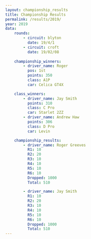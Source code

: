 ```yaml
---
layout: championship_results
title: Championship Results
permalink: /results/2019/
year: 2019
data:
    rounds:
        - circuit: blyton
          date: 19/4/1
        - circuit: croft
          date: 19/02/08
    
    championship_winners:
        - driver_name: Roger 
          pos: 1st
          points: 350
          class: A1P
          car: Celica GT4X

    class_winners:
        - driver_name: Jay Smith
          points: 310
          class: C Pro
          car: Starlet 2ZZ
        - driver_name: Andrew Haw
          points: 306
          class: D Pro
          car: Levin

    championship_results: 
        - driver_name: Roger Greeves
          R1: 10
          R2: 20
          R3: 10
          R4: 10
          R5: 10
          R6: 10
          Dropped: 1000
          Total: 510

        - driver_name: Jay Smith
          R1: 10
          R2: 20
          R3: 10
          R4: 10
          R5: 10
          R6: 10
          Dropped: 1000
          Total: 510
---
```

